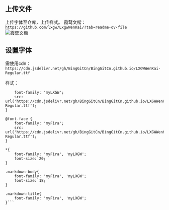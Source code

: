## 上传文件
上传字体至仓库，上传样式。
霞鹜文楷：`https://github.com/lxgw/LxgwWenKai/?tab=readme-ov-file`  
![霞鹭文楷](https://cdn.jsdelivr.net/gh/BingGitCn/BingGitCn.github.io/images/wenkai-1.png) 

## 设置字体
需使用cdn：`https://cdn.jsdelivr.net/gh/BingGitCn/BingGitCn.github.io/LXGWWenKai-Regular.ttf` 

样式：
```@font-face {
	font-family: 'myLXGW';
	src: url('https://cdn.jsdelivr.net/gh/BingGitCn/BingGitCn.github.io/LXGWWenKai-Regular.ttf');
}

@font-face {
	font-family: 'myFira';
	src: url('https://cdn.jsdelivr.net/gh/BingGitCn/BingGitCn.github.io/LXGWWenKai-Regular.ttf');
}

*{
	font-family: 'myFira', 'myLXGW';
	font-size: 20;
}

.markdown-body{
	font-family: 'myFira', 'myLXGW';
	font-size: 18;
}

.markdown-title{
	font-family: 'myFira', 'myLXGW';
}``` 
